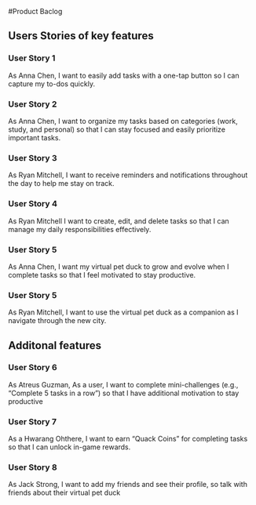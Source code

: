 #Product Baclog

## Users Stories of key features

### User Story 1
As Anna Chen, I want to easily add tasks with a one-tap button so I can capture my to-dos quickly.

### User Story 2
As Anna Chen, I want to organize my tasks based on categories (work, study, and personal) so that I can stay focused and easily prioritize important tasks.

### User Story 3
As Ryan Mitchell, I want to receive reminders and notifications throughout the day to help me stay on track.

### User Story 4
As Ryan Mitchell  I want to create, edit, and delete tasks so that I can manage my daily responsibilities effectively.

### User Story 5
As Anna Chen, I want my virtual pet duck to grow and evolve when I complete tasks so that I feel motivated to stay productive.

### User Story 5
As Ryan Mitchell, I want to use the virtual pet duck as a companion as I navigate through the new city.

## Additonal features

### User Story 6
As Atreus Guzman, As a user, I want to complete mini-challenges (e.g., “Complete 5 tasks in a row”) so that I have additional motivation to stay productive

### User Story 7
As a Hwarang Ohthere, I want to earn “Quack Coins” for completing tasks so that I can unlock in-game rewards.

### User Story 8
As Jack Strong, I want to add my friends and see their profile, so talk with friends about their virtual pet duck

